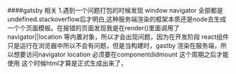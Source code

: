 ####gatsby 相关
1.遇到一个问题打包的时候发现 window navigator 全部都是undefined.stackoverflow后才明白,这种服务端渲染的框架本质还是node去生成一个个页面模板。在报错的页面发现我是在render()里面调用了navigator||location 等内置对象，所以才会出现问题，因为在开发阶段 react组件只是运行在浏览器中所以不会有问题，但是当构建时，gastby 渲染在服务端，所以想要访问navigator location 必须要在componentdidmount 这个周期之后才能使用 这个时候html才算是正式生成出来了，